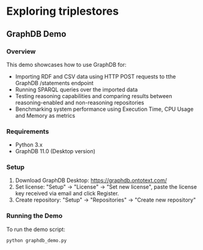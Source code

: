# Exploring triplestores

## GraphDB Demo

### Overview
This demo showcases how to use GraphDB for:
- Importing RDF and CSV data using HTTP POST requests to tthe GraphDB /statements endpoint
- Running SPARQL queries over the imported data
- Testing reasoning capabilities and comparing results between reasoning-enabled and non-reasoning repositories
- Benchmarking system performance using Execution Time, CPU Usage and Memory as metrics

### Requirements
- Python 3.x
- GraphDB 11.0 (Desktop version)

### Setup
1. Download GraphDB Desktop: https://graphdb.ontotext.com/
2. Set license: "Setup" → "License" → "Set new license", paste the license key received via email and click Register.
3. Create repository: "Setup" → "Repositories" → "Create new repository"

### Running the Demo
To run the demo script:
```shell
python graphdb_demo.py
```
